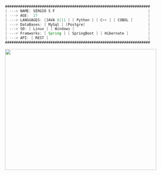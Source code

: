 

```java
###################################################################
| ---> NAME: SÉRGIO S F                                           |
| ---> AGE:  27                                                   |
| ---> LANGUAGES: [JAVA 8|11 ] [ Python ] [ C++ ] [ COBOL ]       |                                             
| ---> DataBases: [ MySql ] [Postgre]                             |             
| ---> SO: [ Linux ] [ Windows ]                                  |                      
| ---> Framworks: [ Spring ] [ SpringBoot ] [ Hibernate ]         |
| ---> API: [ REST ]                                              |
###################################################################
```

<img allign= "center" src="https://media0.giphy.com/media/GHKlVpc6ThFB9Zk41M/200.gif" width="500" height="400">








